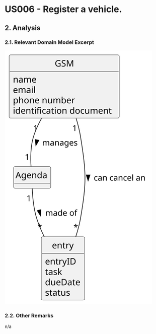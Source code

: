 # US006 - Register a vehicle.

## 2. Analysis

### 2.1. Relevant Domain Model Excerpt 

![Domain Model](svg/us025-domain-model.svg)

### 2.2. Other Remarks

n/a